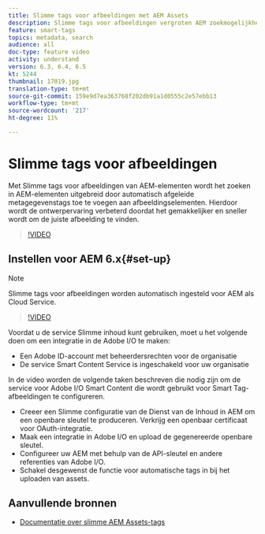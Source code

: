 ```yaml
---
title: Slimme tags voor afbeeldingen met AEM Assets
description: Slimme tags voor afbeeldingen vergroten AEM zoekmogelijkheden door automatisch en intelligent metagegevenstags toe te voegen aan afbeeldingselementen op basis van de inhoud van de afbeelding.
feature: smart-tags
topics: metadata, search
audience: all
doc-type: feature video
activity: understand
version: 6.3, 6.4, 6.5
kt: 5244
thumbnail: 17019.jpg
translation-type: tm+mt
source-git-commit: 159e9d7ea363768f202db91a1d0555c2e57ebb13
workflow-type: tm+mt
source-wordcount: '217'
ht-degree: 11%

---
```



# Slimme tags voor afbeeldingen

Met Slimme tags voor afbeeldingen van AEM-elementen wordt het zoeken in AEM-elementen uitgebreid door automatisch afgeleide metagegevenstags toe te voegen aan afbeeldingselementen. Hierdoor wordt de ontwerpervaring verbeterd doordat het gemakkelijker en sneller wordt om de juiste afbeelding te vinden.

>[!VIDEO](https://video.tv.adobe.com/v/17019/?quality=12&learn=on)

## Instellen voor AEM 6.x{#set-up}

>[!NOTE]
> Slimme tags voor afbeeldingen worden automatisch ingesteld voor AEM als Cloud Service.

>[!VIDEO](https://video.tv.adobe.com/v/17023/?quality=12&learn=on)

Voordat u de service Slimme inhoud kunt gebruiken, moet u het volgende doen om een integratie in de Adobe I/O te maken:

* Een Adobe ID-account met beheerdersrechten voor de organisatie
* De service Smart Content Service is ingeschakeld voor uw organisatie

In de video worden de volgende taken beschreven die nodig zijn om de service voor Adobe I/O Smart Content die wordt gebruikt voor Smart Tag-afbeeldingen te configureren.

* Creeer een Slimme configuratie van de Dienst van de Inhoud in AEM om een openbare sleutel te produceren. Verkrijg een openbaar certificaat voor OAuth-integratie.
* Maak een integratie in Adobe I/O en upload de gegenereerde openbare sleutel.
* Configureer uw AEM met behulp van de API-sleutel en andere referenties van Adobe I/O.
* Schakel desgewenst de functie voor automatische tags in bij het uploaden van assets.

## Aanvullende bronnen

* [Documentatie over slimme AEM Assets-tags](https://helpx.adobe.com/experience-manager/6-3/assets/using/touch-ui-smart-tags.html)
